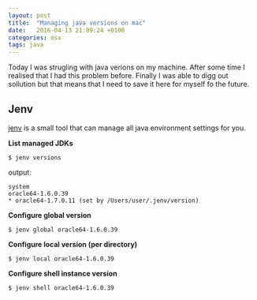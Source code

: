 ```yaml
---
layout: post
title:  "Managing java versions on mac"
date:   2016-04-13 21:09:24 +0100
categories: osx
tags: java
---
```

Today I was strugling with java verions on my machine. After some time I realised that I had this problem before. Finally I was able to digg out sollution but that means that I need to save it here for myself fo the future.

## Jenv

[jenv](http://www.jenv.be/) is a small tool that can manage all java environment settings for you.


**List managed JDKs**

	$ jenv versions
	
output:

	system
	oracle64-1.6.0.39
	* oracle64-1.7.0.11 (set by /Users/user/.jenv/version)
	

**Configure global version**
	
	$ jenv global oracle64-1.6.0.39
	
**Configure local version (per directory)**

	$ jenv local oracle64-1.6.0.39
	
**Configure shell instance version**

	$ jenv shell oracle64-1.6.0.39



